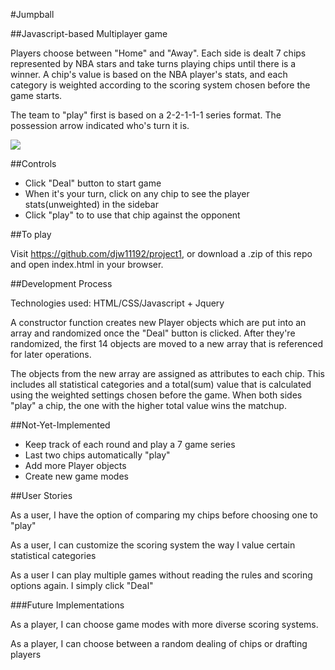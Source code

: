 #Jumpball


##Javascript-based Multiplayer game

Players choose between "Home" and "Away".  Each side is dealt 7 chips represented by NBA stars and take turns playing chips until there is a winner. A chip's value is based on the NBA player's stats, and each category is weighted according to the scoring system chosen before the game starts.

The team to "play" first is based on a 2-2-1-1-1 series format.  The possession arrow indicated who's turn it is.

![](["images/wireframe.png"])

##Controls

* Click "Deal" button to start game
* When it's your turn, click on any chip to see the player stats(unweighted) in the sidebar
* Click "play" to to use that chip against the opponent


##To play

Visit https://github.com/djw11192/project1, or download a .zip of this repo and open index.html in your browser.

##Development Process

Technologies used: HTML/CSS/Javascript + Jquery

A constructor function creates new Player objects which are put into an array and randomized once the "Deal" button is clicked.  After they're randomized, the first 14 objects are moved to a new array that is referenced for later operations.

The objects from the new array are assigned as attributes to each chip. This includes all statistical categories and a total(sum) value that is calculated using the weighted settings chosen before the game. When both sides "play" a chip, the one with the higher total value wins the matchup.

##Not-Yet-Implemented

* Keep track of each round and play a 7 game series
* Last two chips automatically "play"
* Add more Player objects
* Create new game modes

##User Stories

As a user, I have the option of comparing my chips before choosing one to "play"

As a user, I can customize the scoring system the way I value certain statistical categories

As a user I can play multiple games without reading the rules and scoring options again. I simply click "Deal"

###Future Implementations

As a player, I can choose game modes with more diverse scoring systems.

As a player, I can choose between a random dealing of chips or drafting players

